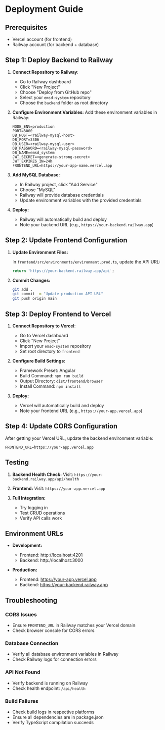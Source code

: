 # Deployment Guide

## Prerequisites
- Vercel account (for frontend)
- Railway account (for backend + database)

## Step 1: Deploy Backend to Railway

1. **Connect Repository to Railway:**
   - Go to Railway dashboard
   - Click "New Project"
   - Choose "Deploy from GitHub repo"
   - Select your `emsd-system` repository
   - Choose the `backend` folder as root directory

2. **Configure Environment Variables:**
   Add these environment variables in Railway:
   ```
   NODE_ENV=production
   PORT=3000
   DB_HOST=<railway-mysql-host>
   DB_PORT=3306
   DB_USER=<railway-mysql-user>
   DB_PASSWORD=<railway-mysql-password>
   DB_NAME=emsd_system
   JWT_SECRET=<generate-strong-secret>
   JWT_EXPIRES_IN=24h
   FRONTEND_URL=https://your-app-name.vercel.app
   ```

3. **Add MySQL Database:**
   - In Railway project, click "Add Service"
   - Choose "MySQL"
   - Railway will provide database credentials
   - Update environment variables with the provided credentials

4. **Deploy:**
   - Railway will automatically build and deploy
   - Note your backend URL (e.g., `https://your-backend.railway.app`)

## Step 2: Update Frontend Configuration

1. **Update Environment Files:**
   
   In `frontend/src/environments/environment.prod.ts`, update the API URL:
   ```typescript
   return 'https://your-backend.railway.app/api';
   ```

2. **Commit Changes:**
   ```bash
   git add .
   git commit -m "Update production API URL"
   git push origin main
   ```

## Step 3: Deploy Frontend to Vercel

1. **Connect Repository to Vercel:**
   - Go to Vercel dashboard
   - Click "New Project"
   - Import your `emsd-system` repository
   - Set root directory to `frontend`

2. **Configure Build Settings:**
   - Framework Preset: Angular
   - Build Command: `npm run build`
   - Output Directory: `dist/frontend/browser`
   - Install Command: `npm install`

3. **Deploy:**
   - Vercel will automatically build and deploy
   - Note your frontend URL (e.g., `https://your-app.vercel.app`)

## Step 4: Update CORS Configuration

After getting your Vercel URL, update the backend environment variable:
```
FRONTEND_URL=https://your-app.vercel.app
```

## Testing

1. **Backend Health Check:**
   Visit: `https://your-backend.railway.app/api/health`

2. **Frontend:**
   Visit: `https://your-app.vercel.app`

3. **Full Integration:**
   - Try logging in
   - Test CRUD operations
   - Verify API calls work

## Environment URLs

- **Development:**
  - Frontend: http://localhost:4201
  - Backend: http://localhost:3000

- **Production:**
  - Frontend: https://your-app.vercel.app
  - Backend: https://your-backend.railway.app

## Troubleshooting

### CORS Issues
- Ensure `FRONTEND_URL` in Railway matches your Vercel domain
- Check browser console for CORS errors

### Database Connection
- Verify all database environment variables in Railway
- Check Railway logs for connection errors

### API Not Found
- Verify backend is running on Railway
- Check health endpoint: `/api/health`

### Build Failures
- Check build logs in respective platforms
- Ensure all dependencies are in package.json
- Verify TypeScript compilation succeeds
